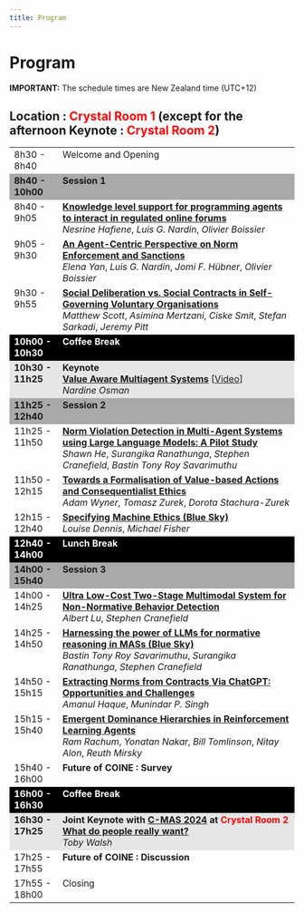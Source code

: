 ```yaml
---
title: Program
---
```


# Program

<b>IMPORTANT:</b> The schedule times are New Zealand time (UTC+12)

## Location : <span style="color:red">Crystal Room 1</span> (except for the afternoon Keynote : <span style="color:red">Crystal Room 2</span>)

<table id="coine2024-schedule">
  <tbody>
    <tr>
      <td align="left" valign="top" style="width: 17%;">8h30 - 8h40</td>
      <td align="left" valign="top">Welcome and Opening</td>
    </tr>
    <tr>
      <td style="background-color: darkgray;" align="left" valign="top"><b>8h40 - 10h00</b></td>
      <td style="background-color: darkgray;" align="left" valign="top"><b>Session 1</b></td>
    </tr>
    <tr>
      <td align="left" valign="top">8h40 - 9h05</td>
      <td align="left" valign="top"><b><a href="https://ci.mines-stetienne.fr/coine2024/nesrineEtAl2024-coine2024.pdf" target="_blank">Knowledge level support for programming agents to interact in regulated online forums</a></b><br/><i>Nesrine Hafiene</i>, <i>Luis G. Nardin</i>, <i>Olivier Boissier</i></td>
    </tr>
    <tr>
      <td align="left" valign="top">9h05 - 9h30</td>
      <td align="left" valign="top"><b><a href="https://arxiv.org/abs/2403.15128" target="_blank">An Agent-Centric Perspective on Norm Enforcement and Sanctions</a></b><br/><i>Elena Yan</i>, <i>Luis G. Nardin</i>, <i>Jomi F. Hübner</i>, <i>Olivier Boissier</i></td>
    </tr>
    <tr>
      <td align="left" valign="top">9h30 - 9h55</td>
      <td align="left" valign="top"><b><a href="https://arxiv.org/abs/2403.16329" target="_blank">Social Deliberation vs. Social Contracts in Self-Governing Voluntary Organisations</a></b><br/><i>Matthew Scott</i>, <i>Asimina Mertzani</i>, <i>Ciske Smit</i>, <i>Stefan Sarkadi</i>, <i>Jeremy Pitt</i></td>
    </tr>
    <tr>
      <td style="background-color: black; color: white;" align="left" valign="top"><b>10h00 - 10h30</b></td>
      <td style="background-color: black; color: white;" align="left" valign="top"><b>Coffee Break</b></td>
    </tr>
    <tr>
      <td style="background-color: rgb(230, 230, 230);" align="left" valign="top"><b>10h30 - 11h25</b></td>
      <td style="background-color: rgb(230, 230, 230);" align="left" valign="top"><b>Keynote</b><br/><b><a href="keynote.html">Value Aware Multiagent Systems</a></b> [<a href="https://www.youtube.com/watch?v=3F2FOpBfXDE&ab_channel=COINEWorkshop" target="_blank">Video</a>]<br/><i>Nardine Osman</i></td>
    </tr>
    <tr>
      <td style="background-color: darkgray;" align="left" valign="top"><b>11h25 - 12h40</b></td>
      <td style="background-color: darkgray;" align="left" valign="top"><b>Session 2</b></td>
    </tr>
    <tr>
      <td align="left" valign="top">11h25 - 11h50</td>
      <td align="left" valign="top"><b><a href="https://arxiv.org/abs/2403.16517" target="_blank">Norm Violation Detection in Multi-Agent Systems using Large Language Models: A Pilot Study</a></b><br/><i>Shawn He</i>, <i>Surangika Ranathunga</i>, <i>Stephen Cranefield</i>, <i>Bastin Tony Roy Savarimuthu</i></td>
    </tr>
    <tr>
      <td align="left" valign="top">11h50 - 12h15</td>
      <td align="left" valign="top"><b><a href="https://arxiv.org/abs/2403.16719" target="_blank">Towards a Formalisation of Value-based Actions and Consequentialist Ethics</a></b><br/><i>Adam Wyner</i>, <i>Tomasz Zurek</i>, <i>Dorota Stachura-Zurek</i></td>
    </tr>
    <tr>
      <td align="left" valign="top">12h15 - 12h40</td>
      <td align="left" valign="top"><b><a href="https://arxiv.org/abs/2403.16100" target="_blank">Specifying Machine Ethics (Blue Sky)</a></b><br/><i>Louise Dennis</i>, <i>Michael Fisher</i></td>
    </tr>
    <tr>
      <td style="background-color: black; color: white;" align="left" valign="top"><b>12h40 - 14h00</b></td>
      <td style="background-color: black; color: white;" align="left" valign="top"><b>Lunch Break</b></td>
    </tr>
    <tr>
      <td style="background-color: darkgray;" align="left" valign="top"><b>14h00 - 15h40</b></td>
      <td style="background-color: darkgray;" align="left" valign="top"><b>Session 3</b></td>
    </tr>
    <tr>
      <td align="left" valign="top">14h00 - 14h25</td>
      <td align="left" valign="top"><b><a href="https://arxiv.org/abs/2403.16151" target="_blank">Ultra Low-Cost Two-Stage Multimodal System for Non-Normative Behavior Detection</a></b><br/><i>Albert Lu</i>, <i>Stephen Cranefield</i></td>
    </tr>
    <tr>
      <td align="left" valign="top">14h25 - 14h50</td>
      <td align="left" valign="top"><b><a href="https://arxiv.org/abs/2403.16524" target="_blank">Harnessing the power of LLMs for normative reasoning in MASs (Blue Sky)</a></b><br/><i>Bastin Tony Roy Savarimuthu</i>, <i>Surangika Ranathunga</i>, <i>Stephen Cranefield</i></td>
    </tr>
    <tr>
      <td align="left" valign="top">14h50 - 15h15</td>
      <td align="left" valign="top"><b><a href="https://arxiv.org/abs/2404.02269" target="_blank">Extracting Norms from Contracts Via ChatGPT: Opportunities and Challenges</a></b><br/><i>Amanul Haque</i>, <i>Munindar P. Singh</i></td>
    </tr>
    <tr>
      <td align="left" valign="top">15h15 - 15h40</td>
      <td align="left" valign="top"><b><a href="https://r.rachum.com/dh-coine" target="_blank">Emergent Dominance Hierarchies in Reinforcement Learning Agents</a></b><br/><i>Ram Rachum</i>, <i>Yonatan Nakar</i>, <i>Bill Tomlinson</i>, <i>Nitay Alon</i>, <i>Reuth Mirsky</i></td>
    </tr>
    <tr>
      <td align="left" valign="top">15h40 - 16h00</td>
      <td align="left" valign="top"><b>Future of COINE : Survey</b></td>
    </tr>
    <tr>
      <td style="background-color: black; color: white;" align="left" valign="top"><b>16h00 - 16h30</b></td>
      <td style="background-color: black; color: white;" align="left" valign="top"><b>Coffee Break</b></td>
    </tr>
    <tr>
      <td style="background-color: rgb(230, 230, 230);" align="left" valign="top"><b>16h30 - 17h25</b></td>
      <td style="background-color: rgb(230, 230, 230);" align="left" valign="top"><b>Joint Keynote with <a href="https://sites.google.com/view/cmas24/home" target="_blank">C-MAS 2024</a> at <span style="color:red">Crystal Room 2</span></b><br/><b><a href="https://sites.google.com/view/cmas24/keynote" target="_blank">What do people really want?</a></b><br/><i>Toby Walsh</i></td>
    </tr>
    <tr>
      <td align="left" valign="top">17h25 - 17h55</td>
      <td align="left" valign="top"><b>Future of COINE : Discussion</b></td>
    </tr>
    <tr>
      <td align="left" valign="top">17h55 - 18h00</td>
      <td align="left" valign="top">Closing</td>
    </tr>
  </tbody>
</table>
